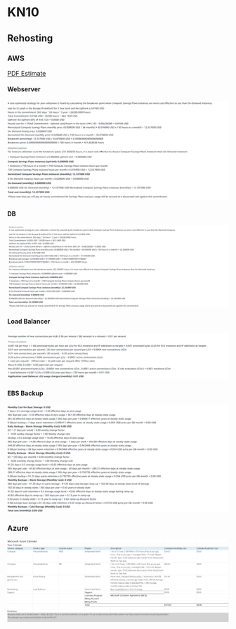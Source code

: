 # KN10
## Rehosting 
### AWS 
[PDF Estimate](./AWS_estimate.pdf)


#### Webserver

![](./web_calc.png)


#### DB 

![](./db_calc.png)


#### Load Balancer

![](./loadbalancer_calc.png)


#### EBS Backup

![](./storage_calc.png)



### Azure

![](./azure_estimate.png)



